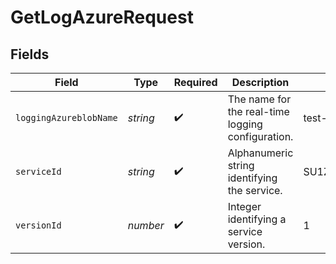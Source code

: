 # GetLogAzureRequest


## Fields

| Field                                             | Type                                              | Required                                          | Description                                       | Example                                           |
| ------------------------------------------------- | ------------------------------------------------- | ------------------------------------------------- | ------------------------------------------------- | ------------------------------------------------- |
| `loggingAzureblobName`                            | *string*                                          | :heavy_check_mark:                                | The name for the real-time logging configuration. | test-log-endpoint                                 |
| `serviceId`                                       | *string*                                          | :heavy_check_mark:                                | Alphanumeric string identifying the service.      | SU1Z0isxPaozGVKXdv0eY                             |
| `versionId`                                       | *number*                                          | :heavy_check_mark:                                | Integer identifying a service version.            | 1                                                 |
